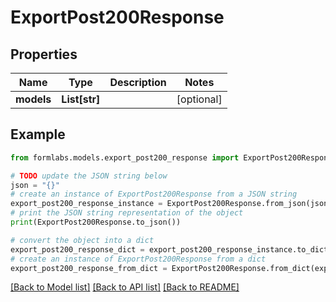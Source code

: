 # ExportPost200Response


## Properties

Name | Type | Description | Notes
------------ | ------------- | ------------- | -------------
**models** | **List[str]** |  | [optional] 

## Example

```python
from formlabs.models.export_post200_response import ExportPost200Response

# TODO update the JSON string below
json = "{}"
# create an instance of ExportPost200Response from a JSON string
export_post200_response_instance = ExportPost200Response.from_json(json)
# print the JSON string representation of the object
print(ExportPost200Response.to_json())

# convert the object into a dict
export_post200_response_dict = export_post200_response_instance.to_dict()
# create an instance of ExportPost200Response from a dict
export_post200_response_from_dict = ExportPost200Response.from_dict(export_post200_response_dict)
```
[[Back to Model list]](../README.md#documentation-for-models) [[Back to API list]](../README.md#documentation-for-api-endpoints) [[Back to README]](../README.md)


